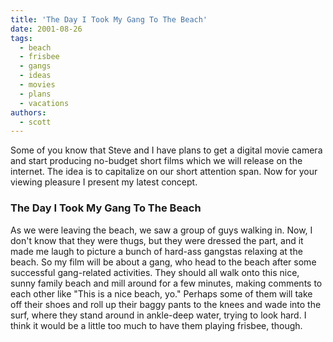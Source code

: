 ```yaml
---
title: 'The Day I Took My Gang To The Beach'
date: 2001-08-26
tags:
  - beach
  - frisbee
  - gangs
  - ideas
  - movies
  - plans
  - vacations
authors:
  - scott
---
```


Some of you know that Steve and I have plans to get a digital movie camera and start producing no-budget short films which we will release on the internet. The idea is to capitalize on our short attention span. Now for your viewing pleasure I present my latest concept.

### The Day I Took My Gang To The Beach

As we were leaving the beach, we saw a group of guys walking in. Now, I don't know that they were thugs, but they were dressed the part, and it made me laugh to picture a bunch of hard-ass gangstas relaxing at the beach. So my film will be about a gang, who head to the beach after some successful gang-related activities. They should all walk onto this nice, sunny family beach and mill around for a few minutes, making comments to each other like "This is a nice beach, yo." Perhaps some of them will take off their shoes and roll up their baggy pants to the knees and wade into the surf, where they stand around in ankle-deep water, trying to look hard. I think it would be a little too much to have them playing frisbee, though.
